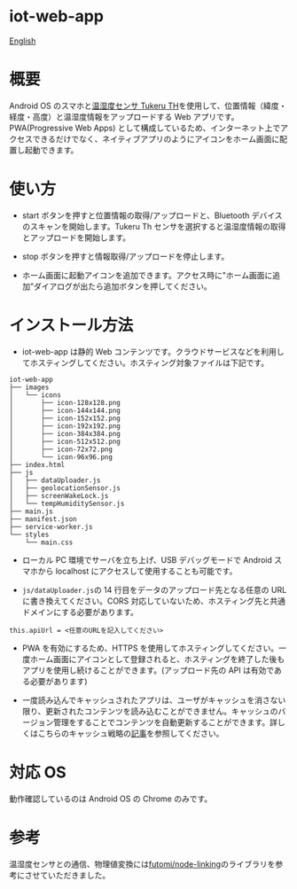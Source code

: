# iot-web-app

[English](https://github.com/ktr03rtk/iot-web-app/blob/main/README.md)

# 概要

Android OS のスマホと[温湿度センサ Tukeru TH](https://linkingiot.com/devices.html#tukeruTH)を使用して、位置情報（緯度・経度・高度）と温湿度情報をアップロードする Web アプリです。PWA(Progressive Web Apps) として構成しているため、インターネット上でアクセスできるだけでなく、ネイティブアプリのようにアイコンをホーム画面に配置し起動できます。

# 使い方

- start ボタンを押すと位置情報の取得/アップロードと、Bluetooth デバイスのスキャンを開始します。Tukeru Th センサを選択すると温湿度情報の取得とアップロードを開始します。

- stop ボタンを押すと情報取得/アップロードを停止します。

- ホーム画面に起動アイコンを追加できます。アクセス時に"ホーム画面に追加”ダイアログが出たら追加ボタンを押してください。

# インストール方法

- iot-web-app は静的 Web コンテンツです。クラウドサービスなどを利用してホスティングしてください。ホスティング対象ファイルは下記です。

```
iot-web-app
├── images
│   └── icons
│       ├── icon-128x128.png
│       ├── icon-144x144.png
│       ├── icon-152x152.png
│       ├── icon-192x192.png
│       ├── icon-384x384.png
│       ├── icon-512x512.png
│       ├── icon-72x72.png
│       └── icon-96x96.png
├── index.html
├── js
│   ├── dataUploader.js
│   ├── geolocationSensor.js
│   ├── screenWakeLock.js
│   └── tempHumiditySensor.js
├── main.js
├── manifest.json
├── service-worker.js
└── styles
    └── main.css
```

- ローカル PC 環境でサーバを立ち上げ、USB デバッグモードで Android スマホから localhost にアクセスして使用することも可能です。

- `js/dataUploader.js`の 14 行目をデータのアップロード先となる任意の URL に書き換えてください。CORS 対応していないため、ホスティング先と共通ドメインにする必要があります。

```
this.apiUrl = <任意のURLを記入してください>
```

- PWA を有効にするため、HTTPS を使用してホスティングしてください。一度ホーム画面にアイコンとして登録されると、ホスティングを終了した後もアプリを使用し続けることができます。(アップロード先の API は有効である必要があります)

- 一度読み込んでキャッシュされたアプリは、ユーザがキャッシュを消さない限り、更新されたコンテンツを読み込むことができません。キャッシュのバージョン管理をすることでコンテンツを自動更新することができます。詳しくはこちらのキャッシュ戦略の[記事](https://web.dev/offline-cookbook/)を参照してください。

# 対応 OS

動作確認しているのは Android OS の Chrome のみです。

# 参考

温湿度センサとの通信、物理値変換には[futomi/node-linking](https://github.com/futomi/node-linking)のライブラリを参考にさせていただきました。
